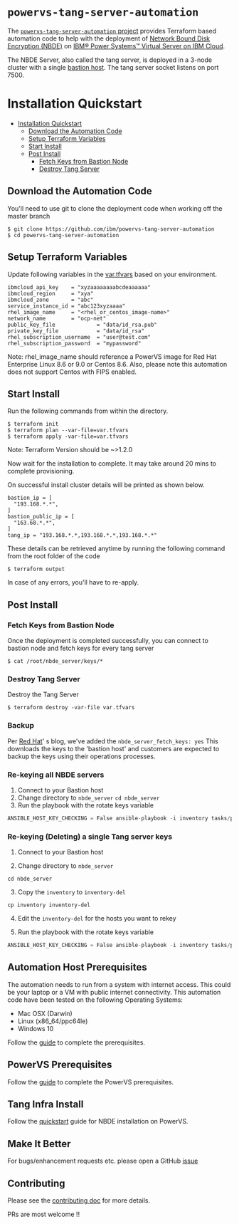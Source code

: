 # `powervs-tang-server-automation`

The [`powervs-tang-server-automation` project](https://github.com/IBM/powervs-tang-server-automation) provides Terraform
based automation code to help with the deployment
of [Network Bound Disk Encryption (NBDE)](https://github.com/linux-system-roles/nbde_server)
on [IBM® Power Systems™ Virtual Server on IBM Cloud](https://www.ibm.com/cloud/power-virtual-server).

The NBDE Server, also called the tang server, is deployed in a 3-node cluster with a
single [bastion host](https://en.wikipedia.org/wiki/Bastion_host). The tang server socket listens on port 7500.

# Installation Quickstart

- [Installation Quickstart](#installation-quickstart)
    - [Download the Automation Code](#download-the-automation-code)
    - [Setup Terraform Variables](#setup-terraform-variables)
    - [Start Install](#start-install)
    - [Post Install](#post-install)
        - [Fetch Keys from Bastion Node](#fetch-keys-from-bastion-node)
        - [Destroy Tang Server](#destroy-tang-server)

## Download the Automation Code

You'll need to use git to clone the deployment code when working off the master branch

```
$ git clone https://github.com/ibm/powervs-tang-server-automation
$ cd powervs-tang-server-automation
```

## Setup Terraform Variables

Update following variables in the [var.tfvars](../var.tfvars) based on your environment.

```
ibmcloud_api_key    = "xyzaaaaaaaabcdeaaaaaa"
ibmcloud_region     = "xya"
ibmcloud_zone       = "abc"
service_instance_id = "abc123xyzaaaa"
rhel_image_name     = "<rhel_or_centos_image-name>"
network_name        = "ocp-net"
public_key_file             = "data/id_rsa.pub"
private_key_file            = "data/id_rsa"
rhel_subscription_username  = "user@test.com"
rhel_subscription_password  = "mypassword"
```

Note: rhel_image_name should reference a PowerVS image for Red Hat Enterprise Linux 8.6 or 9.0 or Centos 8.6. 
Also, please note this automation does not support Centos with FIPS enabled.

## Start Install

Run the following commands from within the directory.

```
$ terraform init
$ terraform plan --var-file=var.tfvars
$ terraform apply -var-file=var.tfvars
```

Note: Terraform Version should be ~>1.2.0

Now wait for the installation to complete. It may take around 20 mins to complete provisioning.

On successful install cluster details will be printed as shown below.

```
bastion_ip = [
  "193.168.*.*",
]
bastion_public_ip = [
  "163.68.*.*",
]
tang_ip = "193.168.*.*,193.168.*.*,193.168.*.*"
```

These details can be retrieved anytime by running the following command from the root folder of the code

```
$ terraform output
```

In case of any errors, you'll have to re-apply.

## Post Install

### Fetch Keys from Bastion Node

Once the deployment is completed successfully, you can connect to bastion node and fetch keys for every tang server

```
$ cat /root/nbde_server/keys/*
```

### Destroy Tang Server

Destroy the Tang Server

```
$ terraform destroy -var-file var.tfvars
```

### Backup

Per [Red Hat](https://www.redhat.com/en/blog/advanced-automation-and-management-network-bound-disk-encryption-rhel-system-roles)'
s blog, we've added the `nbde_server_fetch_keys: yes` This downloads the keys to the 'bastion host' and customers are
expected to backup the keys using their operations processes.

### Re-keying all NBDE servers

1. Connect to your Bastion host
2. Change directory to `nbde_server`
   `cd nbde_server`
3. Run the playbook with the rotate keys variable

```terraform
ANSIBLE_HOST_KEY_CHECKING = False ansible-playbook -i inventory tasks/powervs-tang.yml -e nbde_server_rotate_keys = yes
```

### Re-keying (Deleting) a single Tang server keys

1. Connect to your Bastion host

2. Change directory to `nbde_server`

```cd nbde_server```

3. Copy the `inventory` to `inventory-del`

```cp inventory inventory-del```

4. Edit the `inventory-del` for the hosts you want to rekey

5. Run the playbook with the rotate keys variable

```terraform
ANSIBLE_HOST_KEY_CHECKING = False ansible-playbook -i inventory tasks/powervs-tang.yml -e nbde_server_rotate_keys = yes
```

## Automation Host Prerequisites

The automation needs to run from a system with internet access. This could be your laptop or a VM with public internet
connectivity. This automation code have been tested on the following Operating Systems:

- Mac OSX (Darwin)
- Linux (x86_64/ppc64le)
- Windows 10

Follow the [guide](docs/automation_host_prereqs.md) to complete the prerequisites.

## PowerVS Prerequisites

Follow the [guide](docs/prereqs_powervs.md) to complete the PowerVS prerequisites.

## Tang Infra Install

Follow the [quickstart](docs/quickstart.md) guide for NBDE installation on PowerVS.

## Make It Better

For bugs/enhancement requests etc. please open a
GitHub [issue](https://github.com/ibm/powervs-tang-server-automation/issues)

## Contributing

Please see the [contributing doc](CONTRIBUTING.md) for more details.

PRs are most welcome !!
